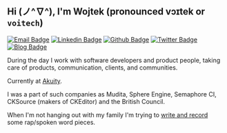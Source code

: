 ## Hi (ノ^∇^), I'm Wojtek (pronounced vɔɪtek or `voitech`)
[![Email Badge](https://img.shields.io/badge/-wojtekidd@wojtekidd.org-c14438?style=flat&logo=Gmail&logoColor=white&link=mailto:wojtekidd@wojtekidd.org)](mailto:wojtekidd@wojtekidd.org) 
[![Linkedin Badge](https://img.shields.io/badge/-wojtekcichon-0072b1?style=flat&logo=Linkedin&logoColor=white&link=https://www.linkedin.com/in/wojtekcichon/)](https://www.linkedin.com/in/wojtekcichon/) [![Github Badge](https://img.shields.io/badge/-wojtekidd-grey?style=flat&logo=github&logoColor=white&link=https://github.com/wojtekidd/)](https://www.github.com/wojtekidd/) [![Twitter Badge](https://img.shields.io/badge/-wojtekidd-00acee?style=flat&logo=twitter&logoColor=white&link=https://twitter.com/wojtekidd/)](https://www.twitter.com/wojtekidd/) [![Blog Badge](https://img.shields.io/badge/blog-web-blue?style=flat&link=https://wojtekidd.org/6mlndiy//)](https://wojtekidd.org/6mlndiy//) <p align='left'>

During the day I work with software developers and product people, taking care of products, communication, clients, and communities. 

Currently at [Akuity](https://akuity.io). 

I was a part of such companies as Mudita, Sphere Engine, Semaphore CI, CKSource (makers of CKEditor) and the British Council.

When I'm not hanging out with my family I'm trying to [write and record](https://wojtekidd.org) some rap/spoken word pieces.</p>
